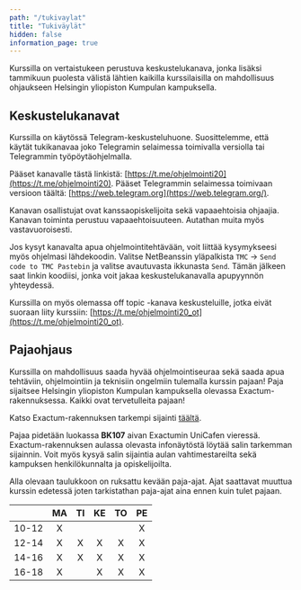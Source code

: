 ```yaml
---
path: "/tukivaylat"
title: "Tukiväylät"
hidden: false
information_page: true
---
```


Kurssilla on vertaistukeen perustuva keskustelukanava, jonka lisäksi tammikuun puolesta välistä lähtien kaikilla kurssilaisilla on mahdollisuus ohjaukseen Helsingin yliopiston Kumpulan kampuksella.

## Keskustelukanavat

Kurssilla on käytössä Telegram-keskusteluhuone. Suosittelemme, että käytät tukikanavaa joko Telegramin selaimessa toimivalla versiolla tai Telegrammin työpöytäohjelmalla.

Pääset kanavalle tästä linkistä: [https://t.me/ohjelmointi20](https://t.me/ohjelmointi20). Pääset Telegrammin selaimessa toimivaan versioon täältä: [https://web.telegram.org](https://web.telegram.org/).

Kanavan osallistujat ovat kanssaopiskelijoita sekä vapaaehtoisia ohjaajia. Kanavan toiminta perustuu vapaaehtoisuuteen. Autathan muita myös vastavuoroisesti.

Jos kysyt kanavalta apua ohjelmointitehtävään, voit liittää kysymykseesi myös ohjelmasi lähdekoodin. Valitse NetBeanssin yläpalkista `TMC` &rarr; `Send code to TMC Pastebin` ja valitse avautuvasta ikkunasta `Send`. Tämän jälkeen saat linkin koodiisi, jonka voit jakaa keskustelukanavalla apupyynnön yhteydessä.

Kurssilla on myös olemassa off topic -kanava keskusteluille, jotka eivät suoraan liity kurssiin: [https://t.me/ohjelmointi20_ot](https://t.me/ohjelmointi20_ot).

## Pajaohjaus

Kurssilla on mahdollisuus saada hyvää ohjelmointiseuraa sekä saada apua tehtäviin, ohjelmointiin ja teknisiin ongelmiin tulemalla kurssin pajaan! Paja sijaitsee Helsingin yliopiston Kumpulan kampuksella olevassa Exactum-rakennuksessa. Kaikki ovat tervetulleita pajaan!

Katso Exactum-rakennuksen tarkempi sijainti [täältä](https://www.google.com/maps?hl=en&q=Exactum,+Kumpula+Campus,+Pietari+Kalmin+katu+5,+00560+Helsinki).

Pajaa pidetään luokassa **BK107** aivan Exactumin UniCafen vieressä. Exactum-rakennuksen aulassa olevasta infonäytöstä löytää salin tarkemman sijainnin. Voit myös kysyä salin sijaintia aulan vahtimestareilta sekä kampuksen henkilökunnalta ja opiskelijoilta.

Alla olevaan taulukkoon on ruksattu kevään paja-ajat. Ajat saattavat muuttua kurssin edetessä joten tarkistathan paja-ajat aina ennen kuin tulet pajaan.

|       | MA | TI | KE | TO | PE |
|:-----:|:--:|:--:|:--:|:--:|:--:|
| 10-12 | X  |    |    |    | X  |
| 12-14 | X  | X  | X  | X  | X  |
| 14-16 | X  | X  | X  | X  | X  |
| 16-18 | X  |    | X  | X  | X  |

<!--
## Moodle-foorumi

Kurssin osallistujilla on käytössä keskustelufoorumi, joka on Moodle-järjestelmässä. Pääset Moodleen tekemällä "koe ja moodle" -ilmoittautumisen. Ilmoittautuminen on pakollinen kaikille niille, jotka haluavat päästä kurssin Moodleen. Ilmoittautuminen koskee kaikkia kurssilaisia, eli myös Helsingin yliopiston opiskelijoita ja myös niitä, jotka ovat ilmoittautuneet kurssille jossakin muualla.

Moodle-ilmoittautumisella voit ilmoittautua samalla maksuttomaan kurssikokeeseen. Lisätietoa kokeista löytyy täältä: [Arvostelu ja kokeet](/arvostelu-ja-kokeet)

Ohjeet Moodle-ilmoittautumiseen löytyvät [täältä](/koe-ja-moodle-ilmoittautuminen) kohdasta Moodle-ilmoittautuminen.

Huom! Ilmoittautumisen tekemättä jättäminen ei koskaan pudota sinua kurssilta. Kurssille tuleva muodollinen kokeeseen ilmoittatuminen tulee olemaan sama tämän ilmoittautumisen kanssa. Saat lisätietoa miten tämä muodollinen kokeeseen ilmoittautuminen toimii täällä: [kokeeseen ilmoittautuminen](/arvostelu-ja-kokeet#heading-kokeeseen-ilmoittautuminen). Tällä kuitenkaan ei ole missään nimessä kiire -- riittää että huolehdit tästä kaksi päivää ennen kuin olet osallistumassa kokeeseen. -->
